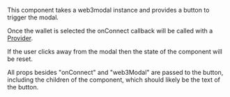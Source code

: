 This component takes a web3modal instance and provides a button to trigger the modal.

Once the wallet is selected the onConnect callback will be called with a [Provider](https://docs.ethers.io/v5/api/providers/provider/).

If the user clicks away from the modal then the state of the component will be reset.

All props besides "onConnect" and "web3Modal" are passed to the button, including the children of the component, which should likely be the text of the button. 